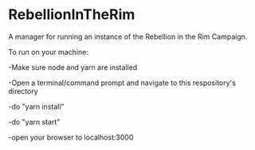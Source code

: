 # RebellionInTheRim
A manager for running an instance of the Rebellion in the Rim Campaign.

To run on your machine:

-Make sure node and yarn are installed

-Open a terminal/command prompt and navigate to this respository's directory

-do "yarn install"

-do "yarn start"

-open your browser to localhost:3000
